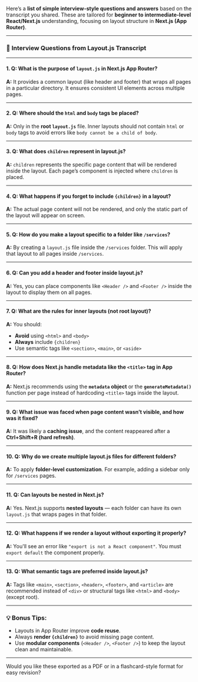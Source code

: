 Here’s a **list of simple interview-style questions and answers** based on the transcript you shared. These are tailored for **beginner to intermediate-level React/Next.js** understanding, focusing on layout structure in **Next.js (App Router)**.

---

### 🧪 **Interview Questions from Layout.js Transcript**

---

#### 1. **Q: What is the purpose of `layout.js` in Next.js App Router?**

**A:** It provides a common layout (like header and footer) that wraps all pages in a particular directory. It ensures consistent UI elements across multiple pages.

---

#### 2. **Q: Where should the `html` and `body` tags be placed?**

**A:** Only in the **root `layout.js`** file. Inner layouts should not contain `html` or `body` tags to avoid errors like `body cannot be a child of body`.

---

#### 3. **Q: What does `children` represent in layout.js?**

**A:** `children` represents the specific page content that will be rendered inside the layout. Each page’s component is injected where `children` is placed.

---

#### 4. **Q: What happens if you forget to include `{children}` in a layout?**

**A:** The actual page content will not be rendered, and only the static part of the layout will appear on screen.

---

#### 5. **Q: How do you make a layout specific to a folder like `/services`?**

**A:** By creating a `layout.js` file inside the `/services` folder. This will apply that layout to all pages inside `/services`.

---

#### 6. **Q: Can you add a header and footer inside layout.js?**

**A:** Yes, you can place components like `<Header />` and `<Footer />` inside the layout to display them on all pages.

---

#### 7. **Q: What are the rules for inner layouts (not root layout)?**

**A:** You should:

* **Avoid** using `<html>` and `<body>`
* **Always** include `{children}`
* Use semantic tags like `<section>`, `<main>`, or `<aside>`

---

#### 8. **Q: How does Next.js handle metadata like the `<title>` tag in App Router?**

**A:** Next.js recommends using the **`metadata` object** or the **`generateMetadata()`** function per page instead of hardcoding `<title>` tags inside the layout.

---

#### 9. **Q: What issue was faced when page content wasn’t visible, and how was it fixed?**

**A:** It was likely a **caching issue**, and the content reappeared after a **Ctrl+Shift+R (hard refresh)**.

---

#### 10. **Q: Why do we create multiple layout.js files for different folders?**

**A:** To apply **folder-level customization**. For example, adding a sidebar only for `/services` pages.

---

#### 11. **Q: Can layouts be nested in Next.js?**

**A:** Yes. Next.js supports **nested layouts** — each folder can have its own `layout.js` that wraps pages in that folder.

---

#### 12. **Q: What happens if we render a layout without exporting it properly?**

**A:** You'll see an error like `"export is not a React component"`. You must `export default` the component properly.

---

#### 13. **Q: What semantic tags are preferred inside layout.js?**

**A:** Tags like `<main>`, `<section>`, `<header>`, `<footer>`, and `<article>` are recommended instead of `<div>` or structural tags like `<html>` and `<body>` (except root).

---

### 💡 Bonus Tips:

* Layouts in App Router improve **code reuse**.
* Always **render `{children}`** to avoid missing page content.
* Use **modular components** (`<Header />`, `<Footer />`) to keep the layout clean and maintainable.

---

Would you like these exported as a PDF or in a flashcard-style format for easy revision?

